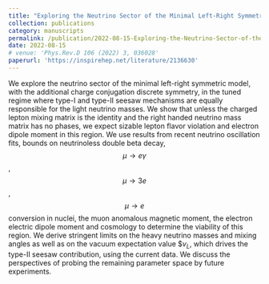 ```yaml
---
title: "Exploring the Neutrino Sector of the Minimal Left-Right Symmetric Model"
collection: publications
category: manuscripts
permalink: /publication/2022-08-15-Exploring-the-Neutrino-Sector-of-the-Minimal-Left-Right-Symmetric-Model
date: 2022-08-15
# venue: 'Phys.Rev.D 106 (2022) 3, 036028'
paperurl: 'https://inspirehep.net/literature/2136630'
---
```



We explore the neutrino sector of the minimal left-right symmetric model, with the additional charge conjugation discrete symmetry, in the tuned regime where type-I and type-II seesaw mechanisms are equally responsible for the light neutrino masses. We show that unless the charged lepton mixing matrix is the identity and the right handed neutrino mass matrix has no phases, we expect sizable lepton flavor violation and electron dipole moment in this region. We use results from recent neutrino oscillation fits, bounds on neutrinoless double beta decay, $$\mu \to e \gamma$$, $$\mu \to 3e$$, $$\mu \to e$$ conversion in nuclei, the muon anomalous magnetic moment, the electron electric dipole moment and cosmology to determine the viability of this region. We derive stringent limits on the heavy neutrino masses and mixing angles as well as on the vacuum expectation value $$v_L$, which drives the type-II seesaw contribution, using the current data. We discuss the perspectives of probing the remaining parameter space by future experiments.
